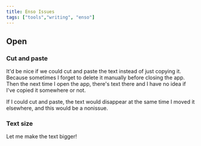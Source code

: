```yaml
---
title: Enso Issues
tags: ["tools","writing", "enso"]
---
```


## Open

### Cut and paste

It'd be nice if we could cut and paste the text instead of just copying it. Because sometimes  I forget to delete it manually before closing the app. Then the next time I open the app, there's text there and I have no idea if I've copied it somewhere or not.

If I could cut and paste, the text would disappear at the same time I moved it elsewhere, and this would be a nonissue.

### Text size

Let me make the text bigger!
